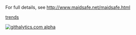 For full details, see http://www.maidsafe.net/maidsafe.html

[trends](https://d2weczhvl823v0.cloudfront.net/maidsafe/MaidSafe/trend.png)

[![githalytics.com alpha](https://cruel-carlota.pagodabox.com/a7b68d398193904dc9d31ab4a0ecd6d1 "githalytics.com")](http://githalytics.com/maidsafe/MaidSafe)
